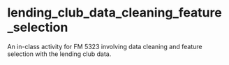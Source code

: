 # lending_club_data_cleaning_feature_selection
An in-class activity for FM 5323 involving data cleaning and feature selection with the lending club data.
